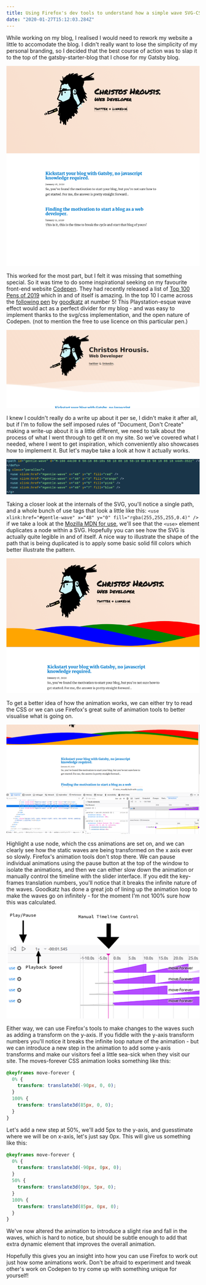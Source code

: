 ```yaml
---
title: Using Firefox's dev tools to understand how a simple wave SVG-CSS animation works.
date: "2020-01-27T15:12:03.284Z"
---
```


While working on my blog, I realised I would need to rework my website a little to accomodate the blog. I didn't really want to lose the simplicity of my personal branding, so I decided that the best course of action was to slap it to the top of the gatsby-starter-blog that I chose for my Gatsby blog.

![How this blog looks without waves.](./no-wave.png)

This worked for the most part, but I felt it was missing that something special. So it was time to do some inspirational seeking on my favourite front-end website [Codepen](https://codepen.io/). They had recently released a list of [Top 100 Pens of 2019](https://codepen.io/2019/popular/pens) which in and of itself is amazing. In the top 10 I came across the [following pen](https://codepen.io/goodkatz/pen/LYPGxQz) by [goodkatz](https://codepen.io/goodkatz) at number 5! This Playstation-esque wave effect would act as a perfect divider for my blog - and was easy to implement thanks to the svg/css implementation, and the open nature of Codepen. (not to mention the free to use licence on this particular pen.)

![How this blog looks with the waves!](./layout.png)

I knew I couldn't really do a write up about it per se, I didn't make it after all, but if I'm to follow the self imposed rules of "Document, Don't Create" making a write-up about it is a little different, we need to talk about the process of what I went through to get it on my site. So we've covered what I needed, where I went to get inspiration, which conveniently also showcases how to implement it. But let's maybe take a look at how it actually works.

![Review of the way the main parts of the SVG look](./core.png)

Taking a closer look at the internals of the SVG, you'll notice a single path, and a whole bunch of use tags that look a little like this: `<use xlink:href="#gentle-wave" x="48" y="0" fill="rgba(255,255,255,0.4)" />` if we take a look at the [Mozilla MDN for use](https://developer.mozilla.org/en-US/docs/Web/SVG/Element/use), we'll see that the `<use>` element duplicates a node within a SVG. Hopefully you can see how the SVG is actually quite legible in and of itself. A nice way to illustrate the shape of the path that is being duplicated is to apply some basic solid fill colors which better illustrate the pattern.

![Wave animation with colors](./color-waves.png)

To get a better idea of how the animation works, we can either try to read the CSS or we can use Firefox's great suite of animation tools to better visualise what is going on.

![Firefox animation tools in the context of the waves animation in this blog.](./firefox-animation-tools.png)

Highlight a use node, which the css animations are set on, and we can clearly see how the static waves are being transformed on the x axis ever so slowly. Firefox's animation tools don't stop there. We can pause individual animations using the pause button at the top of the window to isolate the animations, and then we can either slow down the animation or manually control the timeline with the slider interface. If you edit the key-frames translation numbers, you'll notice that it breaks the infinite nature of the waves. Goodkatz has done a great job of lining up the animation loop to make the waves go on infinitely - for the moment I'm not 100% sure how this was calculated.

![Firefox animation tools with highlights of most useful controls.](./firefox-animation-controls-explanation.png)

Either way, we can use Firefox's tools to make changes to the waves such as adding a transform on the y-axis. If you fiddle with the y-axis transform numbers you'll notice it breaks the infinite loop nature of the animation - but we can introduce a new step in the animation to add some y-axis transforms and make our visitors feel a little sea-sick when they visit our site. The moves-forever CSS animation looks something like this:

```css
@keyframes move-forever {
  0% {
    transform: translate3d(-90px, 0, 0);
  }
  100% {
    transform: translate3d(85px, 0, 0);
  }
}
```

Let's add a new step at 50%, we'll add 5px to the y-axis, and guesstimate where we will be on x-axis, let's just say 0px. This will give us something like this:

```css
@keyframes move-forever {
  0% {
    transform: translate3d(-90px, 0px, 0);
  }
  50% {
    transform: translate3d(0px, 5px, 0);
  }
  100% {
    transform: translate3d(85px, 0px, 0);
  }
}
```

We've now altered the animation to introduce a slight rise and fall in the waves, which is hard to notice, but should be subtle enough to add that extra dynamic element that improves the overall animation.

Hopefully this gives you an insight into how you can use Firefox to work out just how some animations work. Don't be afraid to experiment and tweak other's work on Codepen to try come up with something unique for yourself!
